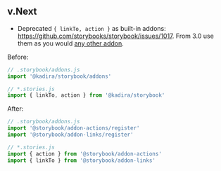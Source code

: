## v.Next

-   Deprecated `{ linkTo, action }` as built-in addons: <https://github.com/storybooks/storybook/issues/1017>. From 3.0 use them as you would [any other addon](https://storybooks.js.org/docs/react-storybook/addons/using-addons/).

Before:

```js
// .storybook/addons.js
import '@kadira/storybook/addons'

// *.stories.js
import { linkTo, action } from '@kadira/storybook'
```

After:

```js
// .storybook/addons.js
import '@storybook/addon-actions/register'
import '@storybook/addon-links/register'

// *.stories.js
import { action } from '@storybook/addon-actions'
import { linkTo } from '@storybook/addon-links'
```
